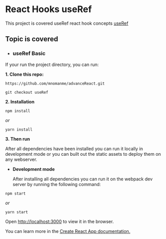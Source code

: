 # React Hooks useRef

This project is covered useRef react hook concepts [useRef]()

## Topic is covered

- ### useRef Basic

If your run the project directory, you can run:

**1. Clone this repo:**

```git
https://github.com/mnomanme/advanceReact.git
```

```git
git checkout useRef
```

**2. Installation**

```npm
npm install
```

_or_

```yarn
yarn install
```

**3. Then run**

After all dependencies have been installed you can run it locally in development mode or you can built out the static assets to deploy them on any webserver.

- **Development mode**

  After installing all dependencies you can run it on the webpack dev server by running the following command:

```npm
npm start
```

_or_

```yarn
yarn start
```

Open <http://localhost:3000> to view it in the browser.

You can learn more in the [Create React App documentation.](https://create-react-app.dev/docs/getting-started/)
